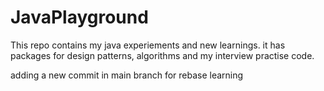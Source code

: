 # JavaPlayground
This repo contains my java experiements and new learnings.
it has packages for design patterns, algorithms and my interview practise code.

adding a new commit in main branch for rebase learning
